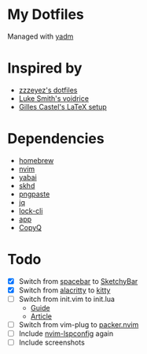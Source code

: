 # My Dotfiles
Managed with [yadm](https://yadm.io/)

# Inspired by
- [zzzeyez's dotfiles](https://github.com/zzzeyez/dots)
- [Luke Smith's voidrice](https://github.com/LukeSmithxyz/voidrice)
- [Gilles Castel's LaTeX setup](https://github.com/gillescastel/latex-snippets)

# Dependencies
- [homebrew](https://brew.sh/)
- [nvim](https://github.com/neovim/neovim)
- [yabai](https://github.com/koekeishiya/yabai)
- [skhd](https://github.com/koekeishiya/skhd)
- [pngpaste](https://github.com/jcsalterego/pngpaste)
- [jq](https://github.com/stedolan/jq)
- [lock-cli](https://github.com/sindresorhus/lock-cli)
- [app](https://github.com/craigsapp/app)
- [CopyQ](https://github.com/hluk/CopyQ)

# Todo
- [x] Switch from [spacebar](https://github.com/cmacrae/spacebar) to [SketchyBar](https://github.com/FelixKratz/SketchyBar)
- [x] Switch from [alacritty](https://github.com/alacritty/alacritty) to [kitty](https://sw.kovidgoyal.net/kitty/)
- [ ] Switch from init.vim to init.lua
  - [Guide](https://github.com/nanotee/nvim-lua-guide/)
  - [Article](https://oroques.dev/notes/neovim-init/)
- [ ] Switch from vim-plug to [packer.nvim](https://github.com/wbthomason/packer.nvim)
- [ ] Include [nvim-lspconfig](https://github.com/neovim/nvim-lspconfig) again
- [ ] Include screenshots
